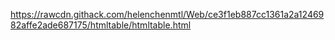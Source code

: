 https://rawcdn.githack.com/helenchenmtl/Web/ce3f1eb887cc1361a2a1246982affe2ade687175/htmltable/htmltable.html